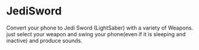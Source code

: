 # JediSword
Convert your phone to Jedi Sword (LightSaber) with a variety of Weapons.
just select your weapon and swing your phone(even if it is sleeping and inactive) and produce sounds.
